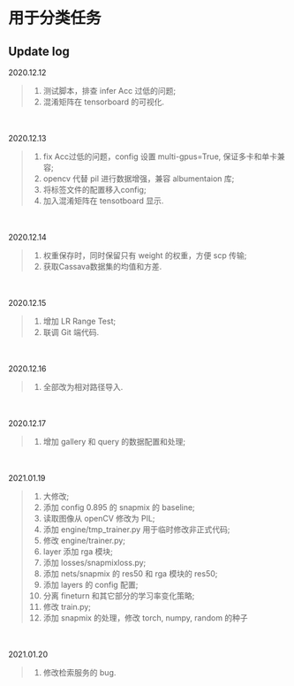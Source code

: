 # 用于分类任务

## Update log
2020.12.12 <br>
> 1. 测试脚本，排查 infer Acc 过低的问题;
> 2. 混淆矩阵在 tensorboard 的可视化.


<br><br>
2020.12.13 <br>
> 1. fix Acc过低的问题，config 设置 multi-gpus=True, 保证多卡和单卡兼容;
> 2. opencv 代替 pil 进行数据增强，兼容 albumentaion 库;
> 3. 将标签文件的配置移入config;
> 4. 加入混淆矩阵在 tensotboard 显示. 

<br><br>
2020.12.14 <br>
> 1. 权重保存时，同时保留只有 weight 的权重，方便 scp 传输;
> 2. 获取Cassava数据集的均值和方差.

<br><br>
2020.12.15 <br>
> 1. 增加 LR Range Test;
> 2. 联调 Git 端代码.

<br><br>
2020.12.16 <br>
> 1. 全部改为相对路径导入.

<br><br>
2020.12.17 <br>
> 1. 增加 gallery 和 query 的数据配置和处理;


<br><br>
2021.01.19 <br>
> 1. 大修改;
> 2. 添加 config 0.895 的 snapmix 的 baseline;
> 3. 读取图像从 openCV 修改为 PIL;
> 4. 添加 engine/tmp_trainer.py 用于临时修改非正式代码;
> 5. 修改 engine/trainer.py;
> 6. layer 添加 rga 模块;
> 7. 添加 losses/snapmixloss.py;
> 8. 添加 nets/snapmix 的 res50 和 rga 模块的 res50;
> 9. 添加 layers 的 config 配置;
> 10. 分离 fineturn 和其它部分的学习率变化策略;
> 11. 修改 train.py;
> 12. 添加 snapmix 的处理，修改 torch, numpy, random 的种子


<br><br>
2021.01.20 <br>
> 1. 修改检索服务的 bug.